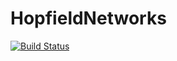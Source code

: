 # HopfieldNetworks

[![Build Status](https://travis-ci.org/peakbook/HopfieldNetworks.jl.svg?branch=master)](https://travis-ci.org/peakbook/HopfieldNetworks.jl)

